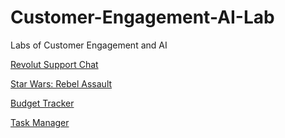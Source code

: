 # Customer-Engagement-AI-Lab
Labs of Customer Engagement and AI

[Revolut Support Chat ](https://peterma.github.io/Customer-Engagement-AI-Lab/index.html)

[Star Wars: Rebel Assault](https://peterma.github.io/Customer-Engagement-AI-Lab/Lab-02/index.html)

[Budget Tracker](https://peterma.github.io/Customer-Engagement-AI-Lab/Lab-02/budget_tracker_v15.html)

[Task Manager](https://peterma.github.io/Customer-Engagement-AI-Lab/task_manager/index.html)
